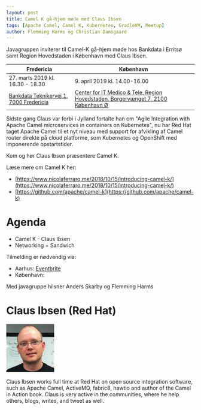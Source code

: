 ```yaml
---
layout: post
title: Camel K gå-hjem møde med Claus Ibsen
tags: [Apache Camel, Camel K, Kubernetes, GradleVM, Meetup]
author: Flemming Harms og Christian Damsgaard
---
```


Javagruppen inviterer til Camel-K gå-hjem møde hos Bankdata i Erritsø samt Region Hovedstaden i København med Claus Ibsen. 

| Fredericia                                                                  | København                      |
| --------------------------------------------------------------------------- | ------------------------------ |
| 27\. marts 2019 kl. 16.30 - 18.30                                           | 9\. april 2019 kl. 14.00-16.00 |
| [Bankdata Teknikervej 1, 7000 Fredericia](https://goo.gl/maps/jRY2KVqE9aQ2) | [Center for IT Medico & Tele, Region Hovedstaden, Borgervænget 7, 2100 København Ø](https://goo.gl/maps/thkVJ494pDR2)

Sidste gang Claus var forbi i Jylland fortalte han om "Agile Integration with Apache Camel microservices in containers on Kubernetes", nu har Red Hat taget Apache Camel til et nyt niveau med support for afvikling af Camel router direkte på cloud platforme, som Kubernetes og OpenShift med imponerende opstartstider.

Kom og hør Claus Ibsen præsentere Camel K.

<!-- more -->
Læse mere om Camel K her:
- [https://www.nicolaferraro.me/2018/10/15/introducing-camel-k/](https://www.nicolaferraro.me/2018/10/15/introducing-camel-k/)
- [https://github.com/apache/camel-k](https://github.com/apache/camel-k)

# Agenda
- Camel K - Claus Ibsen
- Networking + Sandwich

Tilmelding er nødvendig via:
- Aarhus: [Eventbrite](https://www.eventbrite.com/e/javagruppen-camel-k-ga-hjem-mde-tickets-58673156992)
- København: []() 

Med javagruppe hilsner
Anders Skarby og Flemming Harms

# Claus Ibsen (Red Hat)
![](/assets/img/speakers/clausIbsen.jpg)

Claus Ibsen works full time at Red Hat on open source integration software, such as Apache Camel, ActiveMQ, fabric8, hawtio and author of the Camel in Action book. Claus is very active in the communities, where he help others, blogs, writes, and tweet as well.
